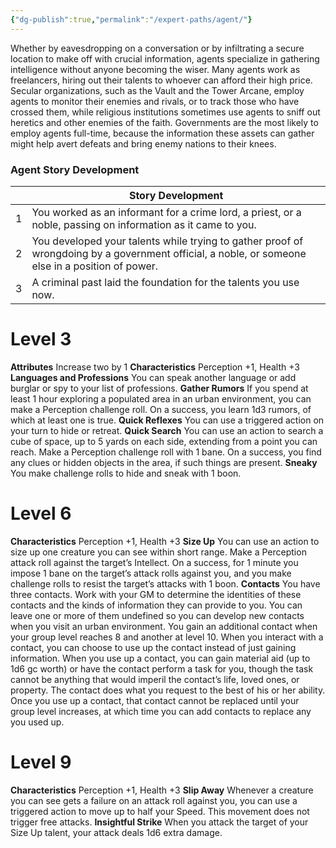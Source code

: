 ```yaml
---
{"dg-publish":true,"permalink":"/expert-paths/agent/"}
---
```


Whether by eavesdropping on a conversation or by infiltrating a secure location to make off with crucial information, agents specialize in gathering intelligence without anyone becoming the wiser.
Many agents work as freelancers, hiring out their talents to whoever can afford their high price.
Secular organizations, such as the Vault and the Tower Arcane, employ agents to monitor their enemies and rivals, or to track those who have crossed them, while religious institutions sometimes use agents to sniff out heretics and other enemies of the faith. Governments are the most likely to employ agents full-time, because the information these assets can gather might help avert defeats and bring enemy nations to their knees.
### Agent Story Development

|     | Story Development                                                                                                                                |
| --- | ------------------------------------------------------------------------------------------------------------------------------------------------ |
| 1   | You worked as an informant for a crime lord, a priest, or a noble, passing on information as it came to you.                                     |
| 2   | You developed your talents while trying to gather proof of wrongdoing by a government official, a noble, or someone else in a position of power. |
| 3   | A criminal past laid the foundation for the talents you use now.                                                                                 |
# Level 3
**Attributes** Increase two by 1
**Characteristics** Perception +1, Health +3
**Languages and Professions** You can speak another language or add burglar or spy to your list of professions.
**Gather Rumors** If you spend at least 1 hour exploring a populated area in an urban environment, you can make a Perception challenge roll. On a success, you learn 1d3 rumors, of which at least one is true.
**Quick Reflexes** You can use a triggered action on your turn to hide or retreat.
**Quick Search** You can use an action to search a cube of space, up to 5 yards on each side, extending from a point you can reach. Make a Perception challenge roll with 1 bane. On a success, you find any clues or hidden objects in the area, if such things are present.
**Sneaky** You make challenge rolls to hide and sneak with 1 boon.
# Level 6
**Characteristics** Perception +1, Health +3
**Size Up** You can use an action to size up one creature you can see within short range. Make a Perception attack roll against the target’s Intellect. On a success, for 1 minute you impose 1 bane on the target’s attack rolls against you, and you make challenge rolls to resist the target’s attacks with 1 boon.
**Contacts** You have three contacts. Work with your GM to determine the identities of these contacts and the kinds of information they can provide to you. You can leave one or more of them undefined so you can develop new contacts when you visit an urban environment. You gain an additional contact when your group level reaches 8 and another at level 10.
When you interact with a contact, you can choose to use up the contact instead of just gaining information. When you use up a contact, you can gain material aid (up to 1d6 gc worth) or have the contact perform a task for you, though the task cannot be anything that would imperil the contact’s life, loved ones, or property. The contact does what you request to the best of his or her ability. Once you use up a contact, that contact cannot be replaced until your group level increases, at which time you can add contacts to replace any you used up.
# Level 9
**Characteristics** Perception +1, Health +3
**Slip Away** Whenever a creature you can see gets a failure on an attack roll against you, you can use a triggered action to move up to half your Speed. This movement does not trigger free attacks.
**Insightful Strike** When you attack the target of your Size Up talent, your attack deals 1d6 extra damage.